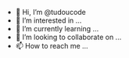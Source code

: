 - 👋 Hi, I’m @tudoucode
- 👀 I’m interested in ...
- 🌱 I’m currently learning ...
- 💞️ I’m looking to collaborate on ...
- 📫 How to reach me ...

<!---
tudoucode/tudoucode is a ✨ special ✨ repository because its `README.md` (this file) appears on your GitHub profile.
You can click the Preview link to take a look at your changes.
--->
